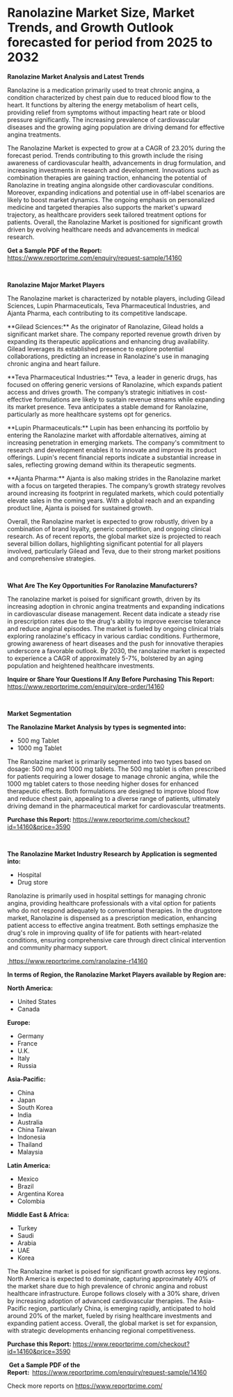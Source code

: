 <p><h1>Ranolazine Market Size, Market Trends, and Growth Outlook forecasted for period from 2025 to 2032</h1></p><p><strong>Ranolazine Market Analysis and Latest Trends</strong></p>
<p><p>Ranolazine is a medication primarily used to treat chronic angina, a condition characterized by chest pain due to reduced blood flow to the heart. It functions by altering the energy metabolism of heart cells, providing relief from symptoms without impacting heart rate or blood pressure significantly. The increasing prevalence of cardiovascular diseases and the growing aging population are driving demand for effective angina treatments.</p><p>The Ranolazine Market is expected to grow at a CAGR of 23.20% during the forecast period. Trends contributing to this growth include the rising awareness of cardiovascular health, advancements in drug formulation, and increasing investments in research and development. Innovations such as combination therapies are gaining traction, enhancing the potential of Ranolazine in treating angina alongside other cardiovascular conditions. Moreover, expanding indications and potential use in off-label scenarios are likely to boost market dynamics. The ongoing emphasis on personalized medicine and targeted therapies also supports the market's upward trajectory, as healthcare providers seek tailored treatment options for patients. Overall, the Ranolazine Market is positioned for significant growth driven by evolving healthcare needs and advancements in medical research.</p></p>
<p><strong>Get a Sample PDF of the Report:&nbsp;</strong> <a href="https://www.reportprime.com/enquiry/request-sample/14160?utm_campaign=2471&utm_medium=2&utm_source=Github&utm_content=ia&utm_term=20032025&utm_id=ranolazine">https://www.reportprime.com/enquiry/request-sample/14160</a></p>
<p>&nbsp;</p>
<p><strong>Ranolazine Major Market Players</strong></p>
<p><p>The Ranolazine market is characterized by notable players, including Gilead Sciences, Lupin Pharmaceuticals, Teva Pharmaceutical Industries, and Ajanta Pharma, each contributing to its competitive landscape.</p><p>**Gilead Sciences:** As the originator of Ranolazine, Gilead holds a significant market share. The company reported revenue growth driven by expanding its therapeutic applications and enhancing drug availability. Gilead leverages its established presence to explore potential collaborations, predicting an increase in Ranolazine's use in managing chronic angina and heart failure. </p><p>**Teva Pharmaceutical Industries:** Teva, a leader in generic drugs, has focused on offering generic versions of Ranolazine, which expands patient access and drives growth. The company’s strategic initiatives in cost-effective formulations are likely to sustain revenue streams while expanding its market presence. Teva anticipates a stable demand for Ranolazine, particularly as more healthcare systems opt for generics.</p><p>**Lupin Pharmaceuticals:** Lupin has been enhancing its portfolio by entering the Ranolazine market with affordable alternatives, aiming at increasing penetration in emerging markets. The company's commitment to research and development enables it to innovate and improve its product offerings. Lupin's recent financial reports indicate a substantial increase in sales, reflecting growing demand within its therapeutic segments.</p><p>**Ajanta Pharma:** Ajanta is also making strides in the Ranolazine market with a focus on targeted therapies. The company’s growth strategy revolves around increasing its footprint in regulated markets, which could potentially elevate sales in the coming years. With a global reach and an expanding product line, Ajanta is poised for sustained growth.</p><p>Overall, the Ranolazine market is expected to grow robustly, driven by a combination of brand loyalty, generic competition, and ongoing clinical research. As of recent reports, the global market size is projected to reach several billion dollars, highlighting significant potential for all players involved, particularly Gilead and Teva, due to their strong market positions and comprehensive strategies.</p></p>
<p>&nbsp;</p>
<p><strong>What Are The Key Opportunities For Ranolazine Manufacturers?</strong></p>
<p><p>The ranolazine market is poised for significant growth, driven by its increasing adoption in chronic angina treatments and expanding indications in cardiovascular disease management. Recent data indicate a steady rise in prescription rates due to the drug's ability to improve exercise tolerance and reduce anginal episodes. The market is fueled by ongoing clinical trials exploring ranolazine's efficacy in various cardiac conditions. Furthermore, growing awareness of heart diseases and the push for innovative therapies underscore a favorable outlook. By 2030, the ranolazine market is expected to experience a CAGR of approximately 5-7%, bolstered by an aging population and heightened healthcare investments.</p></p>
<p><strong>Inquire or Share Your Questions If Any Before Purchasing This Report:</strong> <a href="https://www.reportprime.com/enquiry/pre-order/14160?utm_campaign=2471&utm_medium=2&utm_source=Github&utm_content=ia&utm_term=20032025&utm_id=ranolazine">https://www.reportprime.com/enquiry/pre-order/14160</a></p>
<p>&nbsp;</p>
<p><strong>Market Segmentation</strong></p>
<p><strong>The Ranolazine Market Analysis by types is segmented into:</strong></p>
<p><ul><li>500 mg Tablet</li><li>1000 mg Tablet</li></ul></p>
<p><p>The Ranolazine market is primarily segmented into two types based on dosage: 500 mg and 1000 mg tablets. The 500 mg tablet is often prescribed for patients requiring a lower dosage to manage chronic angina, while the 1000 mg tablet caters to those needing higher doses for enhanced therapeutic effects. Both formulations are designed to improve blood flow and reduce chest pain, appealing to a diverse range of patients, ultimately driving demand in the pharmaceutical market for cardiovascular treatments.</p></p>
<p><strong>Purchase this Report:&nbsp;</strong><a href="https://www.reportprime.com/checkout?id=14160&price=3590&utm_campaign=2471&utm_medium=2&utm_source=Github&utm_content=ia&utm_term=20032025&utm_id=ranolazine">https://www.reportprime.com/checkout?id=14160&price=3590</a></p>
<p>&nbsp;</p>
<p><strong>The Ranolazine Market Industry Research by Application is segmented into:</strong></p>
<p><ul><li>Hospital</li><li>Drug store</li></ul></p>
<p><p>Ranolazine is primarily used in hospital settings for managing chronic angina, providing healthcare professionals with a vital option for patients who do not respond adequately to conventional therapies. In the drugstore market, Ranolazine is dispensed as a prescription medication, enhancing patient access to effective angina treatment. Both settings emphasize the drug's role in improving quality of life for patients with heart-related conditions, ensuring comprehensive care through direct clinical intervention and community pharmacy support.</p></p>
<p><a href="https://www.reportprime.com/ranolazine-r14160?utm_campaign=2471&utm_medium=2&utm_source=Github&utm_content=ia&utm_term=20032025&utm_id=ranolazine">&nbsp;https://www.reportprime.com/ranolazine-r14160</a></p>
<p><strong>In terms of Region, the Ranolazine Market Players available by Region are:</strong></p>
<p>
    <p> <strong> North America: </strong>
        <ul>
            <li>United States</li>
            <li>Canada</li>
        </ul>
        </p> 
    <p> <strong> Europe: </strong>
        <ul>
            <li>Germany</li>
            <li>France</li>
            <li>U.K.</li>
            <li>Italy</li>
            <li>Russia</li>
        </ul>
        </p> 
    <p> <strong> Asia-Pacific: </strong>
        <ul>
            <li>China</li>
            <li>Japan</li>
            <li>South Korea</li>
            <li>India</li>
            <li>Australia</li>
            <li>China Taiwan</li>
            <li>Indonesia</li>
            <li>Thailand</li>
            <li>Malaysia</li>
        </ul>
        </p> 
    <p> <strong> Latin America: </strong>
        <ul>
            <li>Mexico</li>
            <li>Brazil</li>
            <li>Argentina Korea</li>
            <li>Colombia</li>
        </ul>
        </p> 
    <p> <strong> Middle East & Africa: </strong>
        <ul>
            <li>Turkey</li>
            <li>Saudi</li>
            <li>Arabia</li>
            <li>UAE</li>
            <li>Korea</li>
        </ul>
    </p>
    </p>
<p><p>The Ranolazine market is poised for significant growth across key regions. North America is expected to dominate, capturing approximately 40% of the market share due to high prevalence of chronic angina and robust healthcare infrastructure. Europe follows closely with a 30% share, driven by increasing adoption of advanced cardiovascular therapies. The Asia-Pacific region, particularly China, is emerging rapidly, anticipated to hold around 20% of the market, fueled by rising healthcare investments and expanding patient access. Overall, the global market is set for expansion, with strategic developments enhancing regional competitiveness.</p></p>
<p><strong>Purchase this Report: </strong><a href="https://www.reportprime.com/checkout?id=14160&price=3590&utm_campaign=2471&utm_medium=2&utm_source=Github&utm_content=ia&utm_term=20032025&utm_id=ranolazine">https://www.reportprime.com/checkout?id=14160&price=3590</a></p>
<p>&nbsp;<strong>Get a Sample PDF of the Report:&nbsp;&nbsp;</strong><a href="https://www.reportprime.com/enquiry/request-sample/14160?utm_campaign=2471&utm_medium=2&utm_source=Github&utm_content=ia&utm_term=20032025&utm_id=ranolazine">https://www.reportprime.com/enquiry/request-sample/14160</a></p>
<p><strong></strong></p>
<p>Check more reports on <a href="https://www.reportprime.com/?utm_campaign=2471&utm_medium=2&utm_source=Github&utm_content=ia&utm_term=20032025&utm_id=ranolazine">https://www.reportprime.com/</a></p>